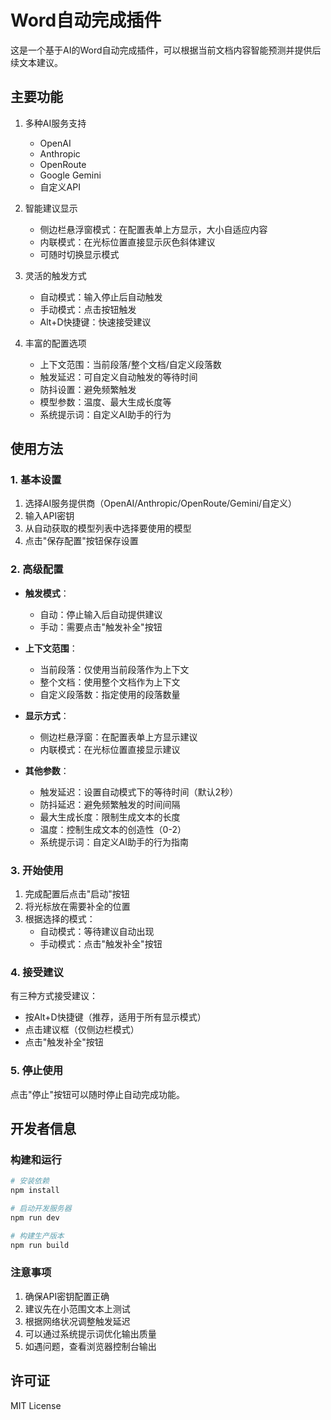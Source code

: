 # Word自动完成插件

这是一个基于AI的Word自动完成插件，可以根据当前文档内容智能预测并提供后续文本建议。

## 主要功能

1. 多种AI服务支持
   - OpenAI
   - Anthropic
   - OpenRoute
   - Google Gemini
   - 自定义API

2. 智能建议显示
   - 侧边栏悬浮窗模式：在配置表单上方显示，大小自适应内容
   - 内联模式：在光标位置直接显示灰色斜体建议
   - 可随时切换显示模式

3. 灵活的触发方式
   - 自动模式：输入停止后自动触发
   - 手动模式：点击按钮触发
   - Alt+D快捷键：快速接受建议

4. 丰富的配置选项
   - 上下文范围：当前段落/整个文档/自定义段落数
   - 触发延迟：可自定义自动触发的等待时间
   - 防抖设置：避免频繁触发
   - 模型参数：温度、最大生成长度等
   - 系统提示词：自定义AI助手的行为

## 使用方法

### 1. 基本设置

1. 选择AI服务提供商（OpenAI/Anthropic/OpenRoute/Gemini/自定义）
2. 输入API密钥
3. 从自动获取的模型列表中选择要使用的模型
4. 点击"保存配置"按钮保存设置

### 2. 高级配置

- **触发模式**：
  - 自动：停止输入后自动提供建议
  - 手动：需要点击"触发补全"按钮

- **上下文范围**：
  - 当前段落：仅使用当前段落作为上下文
  - 整个文档：使用整个文档作为上下文
  - 自定义段落数：指定使用的段落数量

- **显示方式**：
  - 侧边栏悬浮窗：在配置表单上方显示建议
  - 内联模式：在光标位置直接显示建议

- **其他参数**：
  - 触发延迟：设置自动模式下的等待时间（默认2秒）
  - 防抖延迟：避免频繁触发的时间间隔
  - 最大生成长度：限制生成文本的长度
  - 温度：控制生成文本的创造性（0-2）
  - 系统提示词：自定义AI助手的行为指南

### 3. 开始使用

1. 完成配置后点击"启动"按钮
2. 将光标放在需要补全的位置
3. 根据选择的模式：
   - 自动模式：等待建议自动出现
   - 手动模式：点击"触发补全"按钮

### 4. 接受建议

有三种方式接受建议：
- 按Alt+D快捷键（推荐，适用于所有显示模式）
- 点击建议框（仅侧边栏模式）
- 点击"触发补全"按钮

### 5. 停止使用

点击"停止"按钮可以随时停止自动完成功能。

## 开发者信息

### 构建和运行

```bash
# 安装依赖
npm install

# 启动开发服务器
npm run dev

# 构建生产版本
npm run build
```

### 注意事项

1. 确保API密钥配置正确
2. 建议先在小范围文本上测试
3. 根据网络状况调整触发延迟
4. 可以通过系统提示词优化输出质量
5. 如遇问题，查看浏览器控制台输出

## 许可证

MIT License